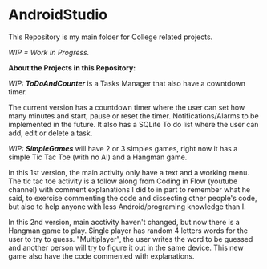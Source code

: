 # AndroidStudio
This Repository is my main folder for College related projects.

*WIP = Work In Progress.*

 **About the Projects in this Repository:**
 
  *WIP:* ***ToDoAndCounter*** is a Tasks Manager that also have a cowntdown timer.
  
The current version has a countdown timer where the user can set how many minutes and start, pause or reset the timer. Notifications/Alarms to be implemented in the future. It also has a SQLite To do list where the user can add, edit or delete a task. 
    
  *WIP:* ***SimpleGames*** will have 2 or 3 simples games, right now it has a simple Tic Tac Toe (with no AI) and a Hangman game.
  
In this 1st version, the main activity only have a text and a working menu. The tic tac toe activity is a follow along from Coding in Flow (youtube channel) with comment explanations I did to in part to remember what he said, to exercise commenting the code and dissecting other people's code, but also to help anyone with less Android/programing knowledge than I.

In this 2nd version, main acctivity haven't changed, but now there is a Hangman game to play. Single player has random 4 letters words for the user to try to guess. "Multiplayer", the user writes the word to be guessed and another person will try to figure it out in the same device. This new game also have the code commented with explanations. 
